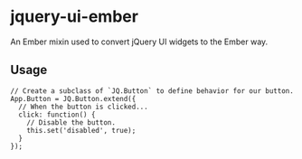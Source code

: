 jquery-ui-ember
===============
An Ember mixin used to convert jQuery UI widgets to the Ember way.

Usage
-----

~~~
// Create a subclass of `JQ.Button` to define behavior for our button.
App.Button = JQ.Button.extend({
  // When the button is clicked...
  click: function() {
    // Disable the button.
    this.set('disabled', true);
  }
});
~~~
